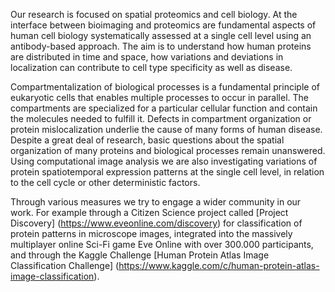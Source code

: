 Our research is focused on spatial proteomics and cell biology. At the interface between bioimaging and proteomics are fundamental aspects of human cell biology systematically assessed at a single cell level using an antibody-based approach. The aim is to understand how human proteins are distributed in time and space, how variations and deviations in localization can contribute to cell type specificity as well as disease.

Compartmentalization of biological processes is a fundamental principle of eukaryotic cells that enables multiple processes to occur in parallel. The compartments are specialized for a particular cellular function and contain the molecules needed to fulfill it. Defects in compartment organization or protein mislocalization underlie the cause of many forms of human disease. Despite a great deal of research, basic questions about the spatial organization of many proteins and biological processes remain unanswered. Using computational image analysis we are also investigating variations of protein spatiotemporal expression patterns at the single cell level, in relation to the cell cycle or other deterministic factors.

Through various measures we try to engage a wider community in our work. For example through a Citizen Science project called [Project Discovery] (https://www.eveonline.com/discovery) for classification of protein patterns in microscope images, integrated into the massively multiplayer online Sci-Fi game Eve Online with over 300.000 participants, and through the Kaggle Challenge [Human Protein Atlas Image Classification Challenge] (https://www.kaggle.com/c/human-protein-atlas-image-classification).
